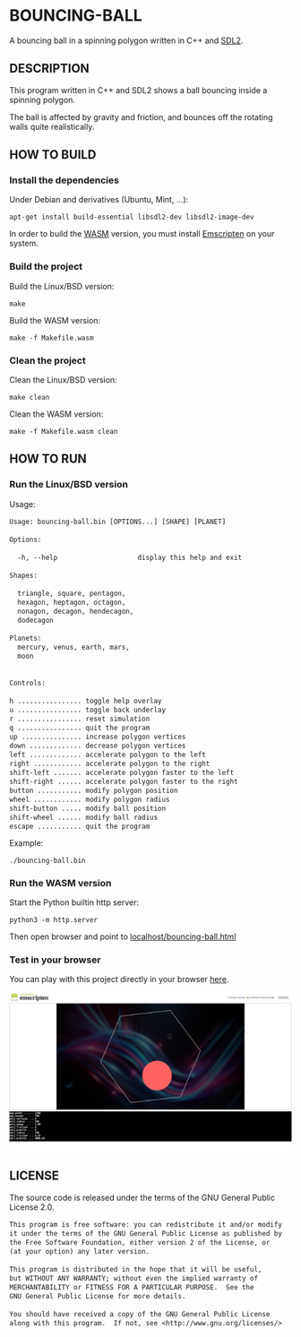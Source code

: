 # BOUNCING-BALL

A bouncing ball in a spinning polygon written in C++ and [SDL2](https://www.libsdl.org/).

## DESCRIPTION

This program written in C++ and SDL2 shows a ball bouncing inside a spinning polygon.

The ball is affected by gravity and friction, and bounces off the rotating walls quite realistically.

## HOW TO BUILD

### Install the dependencies

Under Debian and derivatives (Ubuntu, Mint, ...):

```
apt-get install build-essential libsdl2-dev libsdl2-image-dev
```

In order to build the [WASM](https://en.wikipedia.org/wiki/WebAssembly) version, you must install [Emscripten](https://emscripten.org/) on your system.

### Build the project

Build the Linux/BSD version:

```
make
```

Build the WASM version:

```
make -f Makefile.wasm
```

### Clean the project

Clean the Linux/BSD version:

```
make clean
```

Clean the WASM version:

```
make -f Makefile.wasm clean
```

## HOW TO RUN

### Run the Linux/BSD version

Usage:

```
Usage: bouncing-ball.bin [OPTIONS...] [SHAPE] [PLANET]

Options:

  -h, --help                    display this help and exit

Shapes:

  triangle, square, pentagon,
  hexagon, heptagon, octagon,
  nonagon, decagon, hendecagon,
  dodecagon

Planets:
  mercury, venus, earth, mars,
  moon


Controls:

h ................ toggle help overlay
u ................ toggle back underlay
r ................ reset simulation
q ................ quit the program
up ............... increase polygon vertices
down ............. decrease polygon vertices
left ............. accelerate polygon to the left
right ............ accelerate polygon to the right
shift-left ....... accelerate polygon faster to the left
shift-right ...... accelerate polygon faster to the right
button ........... modify polygon position
wheel ............ modify polygon radius
shift-button ..... modify ball position
shift-wheel ...... modify ball radius
escape ........... quit the program

```

Example:

```
./bouncing-ball.bin
```

### Run the WASM version

Start the Python builtin http server:

```
python3 -m http.server
```

Then open browser and point to [localhost/bouncing-ball.html](http://127.0.0.1:8000/bouncing-ball.html)

### Test in your browser

You can play with this project directly in your browser [here](https://www.emaxilde.net/assets/games/bouncing-ball/bouncing-ball.html).

![Screenshot](assets/screenshot.jpg)

## LICENSE

The source code is released under the terms of the GNU General Public License 2.0.

```
This program is free software: you can redistribute it and/or modify
it under the terms of the GNU General Public License as published by
the Free Software Foundation, either version 2 of the License, or
(at your option) any later version.

This program is distributed in the hope that it will be useful,
but WITHOUT ANY WARRANTY; without even the implied warranty of
MERCHANTABILITY or FITNESS FOR A PARTICULAR PURPOSE.  See the
GNU General Public License for more details.

You should have received a copy of the GNU General Public License
along with this program.  If not, see <http://www.gnu.org/licenses/>
```

